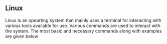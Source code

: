 ## Linux

Linux is an opearting system that mainly uses a terminal for interacting with various tools available for use. 
Various commands are used to interact with the system. The most basic and necessary commands along with examples are given below

